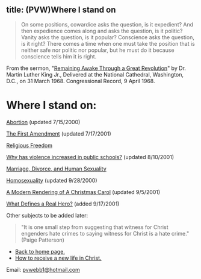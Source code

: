  title: (PVW)Where I stand on
------------------

> On some positions, cowardice asks the question, is it expedient? And then expedience comes along and asks the question, is it politic? Vanity asks the question, is it popular? Conscience asks the question, is it right? There comes a time when one must take the position that is neither safe nor politic nor popular, but he must do it because conscience tells him it is right.

From the sermon, "[Remaining Awake Through a Great Revolution](http://www.stanford.edu/group/King/sermons/680331.000_Remaining_Awake.html)" by Dr. Martin Luther King Jr., Delivered at the National Cathedral, Washington, D.C., on 31 March 1968. Congressional Record, 9 April 1968.

# Where I stand on:

[Abortion](abortion2.html) (updated 7/15/2000)

[The First Amendment](1stamendment.html) (updated 7/17/2001)

[Religious Freedom](freedom.html)

[Why has violence increased in public schools?](violence.html) (updated 8/10/2001)

[Marriage, Divorce, and Human Sexuality](marriage.html)

[Homosexuality](homosexual2.html) (updated 9/28/2000)

[A Modern Rendering of A Christmas Carol](christmascarol.html) (updated 9/5/2001)

[What Defines a Real Hero?](heroes.html) (added 9/17/2001)

Other subjects to be added later:
> "It is one small step from suggesting that witness for Christ engenders hate crimes to saying witness for Christ is a hate crime." (Paige Patterson)

- [Back to home page.](index.html)
- [How to receive a new life in Christ.](gospel.html)

Email: [pvwebb1@hotmail.com](mailto:pvwebb1@hotmail.com)
